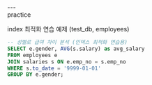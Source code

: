 ---\
practice


index 최적화 연습 예제 (test_db, employees)

```sql
-- 성별로 급여 차이 분석 (인덱스 최적화 연습용)
SELECT e.gender, AVG(s.salary) as avg_salary
FROM employees e
JOIN salaries s ON e.emp_no = s.emp_no
WHERE s.to_date = '9999-01-01'
GROUP BY e.gender;
```
